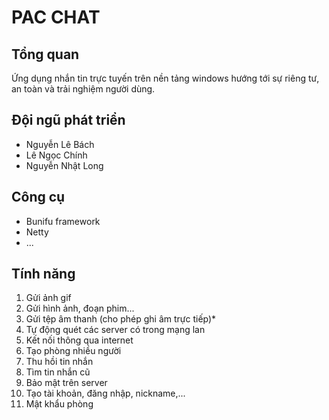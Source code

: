 # PAC CHAT #

## Tổng quan ##

Ứng dụng nhắn tin trực tuyến trên nền tảng windows hướng tới sự riêng tư, an toàn và trải nghiệm người dùng.



## Đội ngũ phát triển ##
- Nguyễn Lê Bách
- Lê Ngọc Chính
- Nguyễn Nhật Long

## Công cụ ##
- Bunifu framework
- Netty
- ...

## Tính năng ##
1. Gửi ảnh gif
2. Gửi hình ảnh, đoạn phim...
3. Gửi tệp âm thanh (cho phép ghi âm trực tiếp)*
4. Tự động quét các server có trong mạng lan
5. Kết nối thông qua internet
6. Tạo phòng nhiều người
7. Thu hồi tin nhắn
8. Tìm tin nhắn cũ
9. Bảo mật trên server
10. Tạo tài khoản, đăng nhập, nickname,...
11. Mật khẩu phòng
